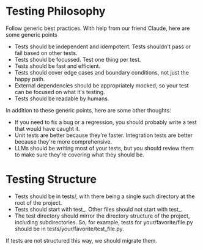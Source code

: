 # Testing Philosophy

Follow generic best practices. With help from our friend Claude, here are some generic points
* Tests should be independent and idempotent. Tests shouldn't pass or fail based on other tests.
* Tests should be focussed. Test one thing per test.
* Tests should be fast and efficient.
* Tests should cover edge cases and boundary conditions, not just the happy path.
* External dependencies should be appropriately mocked, so your test can be focused on what it's testing.
* Tests should be readable by humans.

In addition to these generic points, here are some other thoughts:
* If you need to fix a bug or a regression, you should probably write a test that would have caught it.
* Unit tests are better because they're faster. Integration tests are better because they're more comprehensive.
* LLMs should be writing most of your tests, but you should review them to make sure they're covering what they should be.

# Testing Structure

* Tests should be in tests/, with there being a single such directory at the root of the project.
* Tests should start with test_. Other files should not start with test_.
* The test directory should mirror the directory structure of the project, including subdirectories. So, for example, tests for your/favorite/file.py should be in tests/your/favorite/test_file.py.

If tests are not structured this way, we should migrate them.
